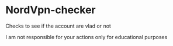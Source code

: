 # NordVpn-checker

Checks to see if the account are vlad or not

I am not responsible for your actions only for educational purposes
